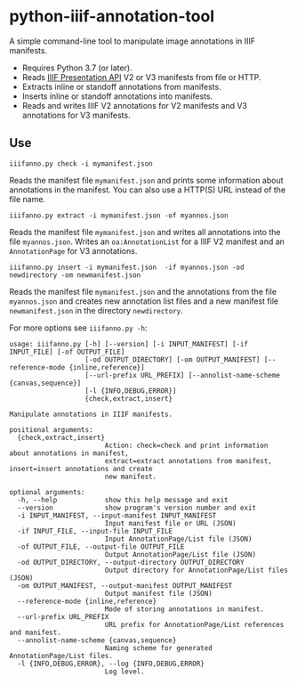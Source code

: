 # python-iiif-annotation-tool

A simple command-line tool to manipulate image annotations in IIIF manifests.

* Requires Python 3.7 (or later).
* Reads [IIIF Presentation API](https://iiif.io/technical-details/) V2 or V3 manifests from file or HTTP.
* Extracts inline or standoff annotations from manifests.
* Inserts inline or standoff annotations into manifests.
* Reads and writes IIIF V2 annotations for V2 manifests and V3 annotations for V3 manifests.

## Use

```
iiifanno.py check -i mymanifest.json
```
Reads the manifest file `mymanifest.json` and prints some information about annotations in the manifest. You can also use a HTTP(S) URL instead of the file name.

```
iiifanno.py extract -i mymanifest.json -of myannos.json
```
Reads the manifest file `mymanifest.json` and writes all annotations into the file `myannos.json`. Writes an `oa:AnnotationList` for a IIIF V2 manifest and an `AnnotationPage` for V3 annotations.

```
iiifanno.py insert -i mymanifest.json  -if myannos.json -od newdirectory -om newmanifest.json
```
Reads the manifest file `mymanifest.json` and the annotations from the file `myannos.json` and creates new annotation list files and a new manifest file `newmanifest.json` in the directory `newdirectory`.

For more options see `iiifanno.py -h`:

```
usage: iiifanno.py [-h] [--version] [-i INPUT_MANIFEST] [-if INPUT_FILE] [-of OUTPUT_FILE]
                   [-od OUTPUT_DIRECTORY] [-om OUTPUT_MANIFEST] [--reference-mode {inline,reference}]
                   [--url-prefix URL_PREFIX] [--annolist-name-scheme {canvas,sequence}]
                   [-l {INFO,DEBUG,ERROR}]
                   {check,extract,insert}

Manipulate annotations in IIIF manifests.

positional arguments:
  {check,extract,insert}
                        Action: check=check and print information about annotations in manifest,
                        extract=extract annotations from manifest, insert=insert annotations and create
                        new manifest.

optional arguments:
  -h, --help            show this help message and exit
  --version             show program's version number and exit
  -i INPUT_MANIFEST, --input-manifest INPUT_MANIFEST
                        Input manifest file or URL (JSON)
  -if INPUT_FILE, --input-file INPUT_FILE
                        Input AnnotationPage/List file (JSON)
  -of OUTPUT_FILE, --output-file OUTPUT_FILE
                        Output AnnotationPage/List file (JSON)
  -od OUTPUT_DIRECTORY, --output-directory OUTPUT_DIRECTORY
                        Output directory for AnnotationPage/List files (JSON)
  -om OUTPUT_MANIFEST, --output-manifest OUTPUT_MANIFEST
                        Output manifest file (JSON)
  --reference-mode {inline,reference}
                        Mode of storing annotations in manifest.
  --url-prefix URL_PREFIX
                        URL prefix for AnnotationPage/List references and manifest.
  --annolist-name-scheme {canvas,sequence}
                        Naming scheme for generated AnnotationPage/List files.
  -l {INFO,DEBUG,ERROR}, --log {INFO,DEBUG,ERROR}
                        Log level.
```